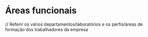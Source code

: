 # Áreas funcionais

// Referir os vários departamentos/laboratórios e os perfis/áreas de formação dos trabalhadores da empresa
